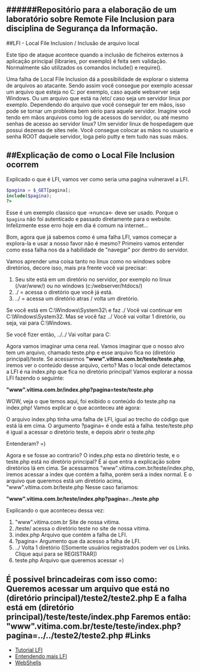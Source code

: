 ######Repositório para a elaboração de um laboratório sobre Remote File Inclusion para disciplina de Segurança da Informação.
---
##LFI - Local File Inclusion / Inclusão de arquivo local

Este tipo de ataque acontece quando a inclusão de ficheiros externos à aplicação principal (libraries, por exemplo) é feita sem validação. Normalmente são utilizados os comandos include() e require().

Uma falha de Local File Inclusion dá a possibilidade de explorar o sistema de arquivos ao atacante.
Sendo assim você consegue por exemplo acessar um arquivo que esteja no C: por exemplo, caso aquele webserver seja Windows.
Ou um arquivo que está na /etc/ caso seja um servidor linux por exemplo.
Dependendo do arquivo que você conseguir ter em mãos, isso pode se tornar um problema bem sério para aquele servidor.
Imagine você tendo em mãos arquivos como log de acessos do servidor, ou até mesmo senhas de acesso ao servidor linux?
Um servidor linux de hospedagem que possui dezenas de sites nele.
Você consegue colocar as mãos no usuario e senha ROOT daquele servidor, loga pelo putty e tem tudo nas suas mãos.

##Explicação de como o Local File Inclusion ocorrem
---
Explicado o que é LFI, vamos ver como seria uma pagina vulneravel a LFI.
```PHP
$pagina = $_GET[pagina];
include($pagina);
?>
```
Esse é um exemplo classico que ->nunca<- deve ser usado.
Porque o ```$pagina``` não foi autenticado e passado diretamente para o website.
Infelizmente esse erro hoje em dia é comum na internet...

Bom, agora que já sabemos como é uma falha LFI, vamos começar a explora-la e usar a nosso favor não é mesmo?
Primeiro vamos entender como essa falha nos da a habilidade de "navegar" por dentro do servidor.

Vamos aprender uma coisa tanto no linux como no windows sobre diretórios, decore isso, mais pra frente você vai precisar:

1. Seu site está em um diretório no servidor, por exemplo no linux (/var/www/) ou no windows (c:/webserver/htdocs/)
2. ./ = acessa o diretório que você já está.
3. ../ = acessa um diretório atras / volta um diretório.

Se você está em C:\Windows\System32\ e faz ./
Você vai continuar em C:\Windows\System32.
Mas se você faz ../
Você vai voltar 1 diretório, ou seja, vai para C:\Windows.

Se você fizer então, ../../ Vai voltar para C:

Agora vamos imaginar uma cena real.
Vamos imaginar que o nosso alvo tem um arquivo, chamado teste.php e esse arquivo fica no (diretório principal)/teste.
Se acessarmos **"www".vitima.com.br/teste/teste.php**, iremos ver o conteúdo desse arquivo, certo?
Mas o local onde detectamos a LFI é na index.php que fica no diretório principal!
Vamos explorar a nossa LFI fazendo o seguinte:

**"www".vitima.com.br/index.php?pagina=teste/teste.php**

WOW, veja o que temos aqui, foi exibido o conteúdo do teste.php na index.php!
Vamos explicar o que aconteceu até agora:

O arquivo index.php tinha uma falha de LFI, igual ao trecho do código que está lá em cima.
O argumento ?pagina= é onde está a falha.
teste/teste.php é igual a acessar o diretório teste, e depois abrir o teste.php

Entenderam? =)

Agora e se fosse ao contrario?
O index.php esta no diretório teste, e o teste.php está no diretório principal?
É ai que entra a explicação sobre diretórios lá em cima.
Se acessarmos "www".vitima.com.br/teste/index.php, iremos acessar a index que contém a falha, porém será a index normal.
E o arquivo que queremos está um diretório acima, "www".vitima.com.br/teste.php
Nesse caso fariamos:

**"www".vitima.com.br/teste/index.php?pagina=../teste.php**

Explicando o que aconteceu dessa vez:
 1. "www".vitima.com.br Site de nossa vitima.
 2. /teste/ acessa o diretório teste no site de nossa vitima.
 3. index.php Arquivo que contém a falha de LFI.
 4. ?pagina= Argumento que da acesso a falha de LFI.
 5. ../ Volta 1 diretório ([Somente usuários registrados podem ver os Links. Clique aqui para se REGISTRAR])
 6. teste.php Arquivo que queremos acessar =)


É possivel brincadeiras com isso como:
Queremos acessar um arquivo que está no (diretório principal)/teste2/teste2.php
E a falha está em (diretório principal)/teste/teste/index.php
Faremos então:
"www".vitima.com.br/teste/teste/index.php?pagina=../../teste2/teste2.php
#Links
---
- [Tutorial LFI](http://forum.guiadohacker.com.br/showthread.php?t=14052)
- [Entendendo mais LFI](http://www.diegomacedo.com.br/vulnerabilidades-de-remotelocal-file-inclusion-rfi-lfi/)
- [WebShells](https://www.myshellcode.com/shell/webadmin.txt)





